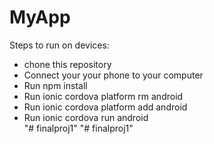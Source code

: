 # MyApp
Steps to run on devices:<br>

- chone this repository<br>
- Connect your your phone to your computer<br>
- Run npm install<br>
- Run ionic cordova platform rm android<br>
- Run ionic cordova platform add android<br>
- Run ionic cordova run android<br>
"# finalproj1" 
"# finalproj1" 
